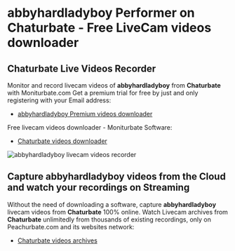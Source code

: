 # abbyhardladyboy Performer on Chaturbate - Free LiveCam videos downloader

## Chaturbate Live Videos Recorder

Monitor and record livecam videos of **abbyhardladyboy** from **Chaturbate** with Moniturbate.com
Get a premium trial for free by just and only registering with your Email address:
* [abbyhardladyboy Premium videos downloader](https://moniturbate.com/request-demo-licence-key.html)

Free livecam videos downloader - Moniturbate Software:
* [Chaturbate videos downloader](https://moniturbate.com/moniturbate-download-software.html)

![abbyhardladyboy livecam videos recorder](https://peachurnet.com/templates/moniturbate-software.png)


## Capture abbyhardladyboy videos from the Cloud and watch your recordings on Streaming

Without the need of downloading a software, capture **abbyhardladyboy** livecam videos from **Chaturbate** 100% online.
Watch Livecam archives from **Chaturbate** unlimitedly from thousands of existing recordings, only on Peachurbate.com and its websites network:
* [Chaturbate videos archives](https://peachurnet.com/)